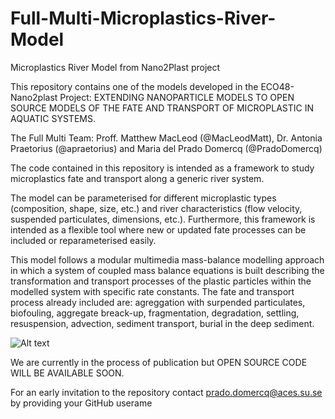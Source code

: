 # Full-Multi-Microplastics-River-Model

Microplastics River Model from Nano2Plast project

This repository contains one of the models developed in the ECO48-Nano2plast Project: EXTENDING NANOPARTICLE MODELS TO OPEN SOURCE MODELS OF THE FATE AND TRANSPORT OF MICROPLASTIC IN AQUATIC SYSTEMS.

The Full Multi Team: Proff. Matthew MacLeod (@MacLeodMatt), Dr. Antonia Praetorius (@apraetorius) and Maria del Prado Domercq (@PradoDomercq)

The code contained in this repository is intended as a framework to study microplastics fate and transport along a generic river system.

The model can be parameterised for different microplastic types (composition, shape, size, etc.) and river characteristics (flow velocity, suspended particulates, dimensions, etc.). Furthermore, this framework is intended as a  flexible tool where new or updated fate processes can be included or reparameterised easily. 

This model follows a modular multimedia mass-balance modelling approach in which a system of coupled mass balance equations is built describing the transformation and transport processes of the plastic particles within the modelled system with specific rate constants. 
The fate and transport process already included are: agreggation with surpended particulates, biofouling, aggregate breack-up, fragmentation, degradation, settling, resuspension, advection, sediment transport, burial in the deep sediment. 


![Alt text](https://github.com/PradoDomercq/Nano2Plast_RiverModel/blob/main/FigureGenericRiver.png "Generic River")


We are currently in the process of publication but OPEN SOURCE CODE WILL BE AVAILABLE SOON.

For an early invitation to the repository contact prado.domercq@aces.su.se by providing your GitHub userame

